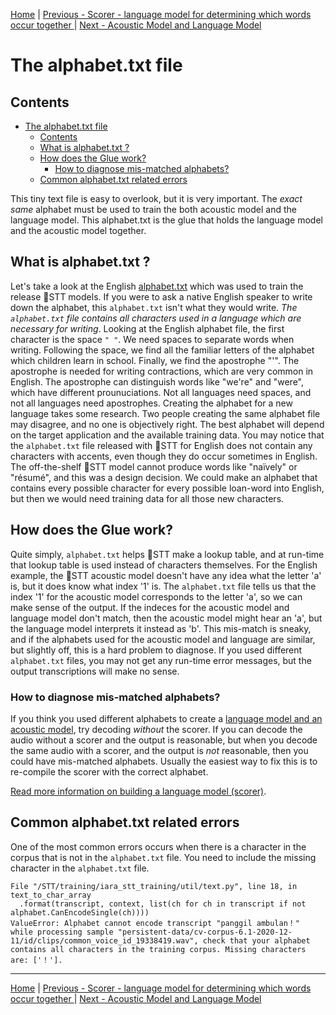 [Home](README.md) | [Previous - Scorer - language model for determining which words occur together ](SCORER.md) | [Next - Acoustic Model and Language Model](AM_vs_LM.md)

# The alphabet.txt file

## Contents

- [The alphabet.txt file](#the-alphabettxt-file)
  - [Contents](#contents)
  - [What is alphabet.txt ?](#what-is-alphabettxt--)
  - [How does the Glue work?](#how-does-the-glue-work-)
    - [How to diagnose mis-matched alphabets?](#how-to-diagnose-mis-matched-alphabets-)
  - [Common alphabet.txt related errors](#common-alphabettxt-related-errors)

This tiny text file is easy to overlook, but it is very important. The _exact same_ alphabet must be used to train the both acoustic model and the language model. This alphabet.txt is the glue that holds the language model and the acoustic model together.

## What is alphabet.txt ?

Let's take a look at the English [alphabet.txt](https://github.com/coqui-ai/STT/blob/master/data/alphabet.txt) which was used to train the release 🐸STT models. If you were to ask a native English speaker to write down the alphabet, this `alphabet.txt` isn't what they would write. _The `alphabet.txt` file contains all characters used in a language which are necessary for writing_. Looking at the English alphabet file, the first character is the space `" "`. We need spaces to separate words when writing. Following the space, we find all the familiar letters of the alphabet which children learn in school. Finally, we find the apostrophe "'". The apostrophe is needed for writing contractions, which are very common in English. The apostrophe can distinguish words like "we're" and "were", which have different prounuciations. Not all languages need spaces, and not all languages need apostrophes. Creating the alphabet for a new language takes some research. Two people creating the same alphabet file may disagree, and no one is objectively right. The best alphabet will depend on the target application and the available training data. You may notice that the `alphabet.txt` file released with 🐸STT for English does not contain any characters with accents, even though they do occur sometimes in English. The off-the-shelf 🐸STT model cannot produce words like "naïvely" or "résumé", and this was a design decision. We could make an alphabet that contains every possible character for every possible loan-word into English, but then we would need training data for all those new characters.

## How does the Glue work?

Quite simply, `alphabet.txt` helps 🐸STT make a lookup table, and at run-time that lookup table is used instead of characters themselves. For the English example, the 🐸STT acoustic model doesn't have any idea what the letter 'a' is, but it does know what index '1' is. The `alphabet.txt` file tells us that the index '1' for the acoustic model corresponds to the letter 'a', so we can make sense of the output. If the indeces for the acoustic model and language model don't match, then the acoustic model might hear an 'a', but the language model interprets it instead as 'b'. This mis-match is sneaky, and if the alphabets used for the acoustic model and language are similar, but slightly off, this is a hard problem to diagnose. If you used different `alphabet.txt` files, you may not get any run-time error messages, but the output transcriptions will make no sense.

### How to diagnose mis-matched alphabets?

If you think you used different alphabets to create a [language model and an acoustic model](AM_vs_LM.md), try decoding _without_ the scorer. If you can decode the audio without a scorer and the output is reasonable, but when you decode the same audio with a scorer, and the output is _not_ reasonable, then you could have mis-matched alphabets. Usually the easiest way to fix this is to re-compile the scorer with the correct alphabet.

[Read more information on building a language model (scorer)](SCORER.md).

## Common alphabet.txt related errors

One of the most common errors occurs when there is a character in the corpus that is not in the `alphabet.txt` file. You need to include the missing character in the `alphabet.txt` file.

```
File "/STT/training/iara_stt_training/util/text.py", line 18, in text_to_char_array
  .format(transcript, context, list(ch for ch in transcript if not alphabet.CanEncodeSingle(ch))))
ValueError: Alphabet cannot encode transcript "panggil ambulan！" while processing sample "persistent-data/cv-corpus-6.1-2020-12-11/id/clips/common_voice_id_19338419.wav", check that your alphabet contains all characters in the training corpus. Missing characters are: ['！'].
```

---

[Home](README.md) | [Previous - Scorer - language model for determining which words occur together ](SCORER.md) | [Next - Acoustic Model and Language Model](AM_vs_LM.md)
